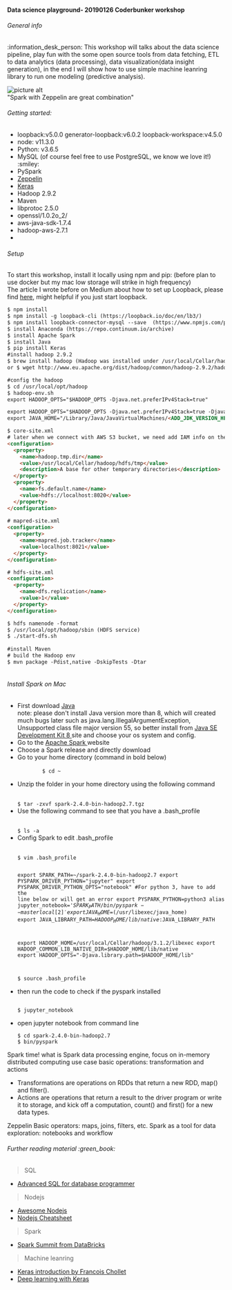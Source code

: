 <h4><strong>Data science playground- 20190126 Coderbunker workshop</strong></h4> 
<h6> General info</h6> :information_desk_person: 
This workshop will talks about the data science pipeline, play fun with the some open source tools from data fetching, ETL to data analytics (data processing), data visualization(data insight generation), in the end I will show how to use simple machine leanring library to run one modeling (predictive analysis).  

![picture alt](https://pbs.twimg.com/media/DYaocvHU8AAIYYW.jpg)  
"Spark with Zeppelin are great combination" 

<h6> Getting started: </h6> 
<ul>
	<li>loopback:v5.0.0 generator-loopback:v6.0.2 loopback-workspace:v4.5.0 </li>
	<li>node: v11.3.0 </li>
	<li>Python: v3.6.5</li>
	<li>MySQL (of course feel free to use PostgreSQL, we know we love it!) :smiley:</li>
	<Li>PySpark</li>
	<Li><a href= 'https://zeppelin.apache.org/docs/0.6.0/install/install.html'>Zeppelin</a></li>
	<li><a href='https://pypi.org/project/Keras/'>Keras</a></li> 
	<li>Hadoop 2.9.2</li> 
	<li>Maven</li>  
	<li>libprotoc 2.5.0</li>
	<li>openssl/1.0.2o_2/</li> 
	<li>aws-java-sdk-1.7.4</li>
	<li>hadoop-aws-2.7.1<li> 
</ul> 

<h6>Setup </h6>
To start this workshop, install it locally using npm and pip: (before plan to use docker but my mac low storage will strike in high frequency)</br> 
The article I wrote before on Medium about how to set up Loopback, please find <a href= https://medium.com/@chloejiy/use-nodejs-loopback-for-the-fullstack-engineering-a0e470c8f801'>here</a>, might helpful if you just start loopback.   

```html 
$ npm install
$ npm install -g loopback-cli (https://loopback.io/doc/en/lb3/) 
$ npm install loopback-connector-mysql --save  (https://www.npmjs.com/package/loopback-connector-mysql) 
$ install Anaconda (https://repo.continuum.io/archive)
$ install Apache Spark 
$ install Java 
$ pip install Keras  
#install hadoop 2.9.2  
$ brew install hadoop (Hadoop was installed under /usr/local/Cellar/hadoop) 
or $ wget http://www.eu.apache.org/dist/hadoop/common/hadoop-2.9.2/hadoop-2.9.2-src.tar.gz (I recommend this one, otherwise there are so much bugs after when we build the env with Hadoop) 

#config the hadoop 
$ cd /usr/local/opt/hadoop
$ hadoop-env.sh 
export HADOOP_OPTS="$HADOOP_OPTS -Djava.net.preferIPv4Stack=true" 

export HADOOP_OPTS="$HADOOP_OPTS -Djava.net.preferIPv4Stack=true -Djava.security.krb5.realm= -Djava.security.krb5.kdc="
export JAVA_HOME="/Library/Java/JavaVirtualMachines/<ADD_JDK_VERSION_HERE>/Contents/Home" 

$ core-site.xml 
# later when we connect with AWS S3 bucket, we need add IAM info on the property 
<configuration>
  <property>
    <name>hadoop.tmp.dir</name>
    <value>/usr/local/Cellar/hadoop/hdfs/tmp</value>
    <description>A base for other temporary directories</description>             
  </property>
  <property>
    <name>fs.default.name</name>
    <value>hdfs://localhost:8020</value>
  </property>
</configuration>
	
# mapred-site.xml 
<configuration>
  <property>
    <name>mapred.job.tracker</name>
    <value>localhost:8021</value>
  </property>
</configuration>

# hdfs-site.xml 
<configuration>
  <property>
    <name>dfs.replication</name>
    <value>1</value>
  </property>
</configuration>

$ hdfs namenode -format 
$ /usr/local/opt/hadoop/sbin (HDFS service) 
$ ./start-dfs.sh 
	
#install Maven 
# build the Hadoop env 
$ mvn package -Pdist,native -DskipTests -Dtar 
	
``` 
<h6>Install Spark on Mac</h6>
<ul> 
	<li>First download <a href= 'https://www.oracle.com/technetwork/java/javase/downloads/jdk8-downloads-2133151.html'>Java</a> </li>
	note: please don't install Java version more than 8, which will created much bugs later such as java.lang.IllegalArgumentException, Unsupported class file major version 55, so better install from <a href= 'https://www.oracle.com/technetwork/java/javase/downloads/jdk8-downloads-2133151.html'>Java SE Development Kit 8 </a>site and choose your os system and config.  
	<li>Go to the <a href= 'http://spark.apache.org/downloads.html'>Apache Spark </a> website  </li>
	<li>Choose a Spark release and directly download </li>
	<li>Go to your home directory (command in bold below) <br /> 
        <code>
        $ cd ~
	</code> 
	  </li> 
	<li>Unzip the folder in your home directory using the following command </li> <br /> 
<code> 
$ tar -zxvf spark-2.4.0-bin-hadoop2.7.tgz
</code> 
	<li>Use the following command to see that you have a .bash_profile</li> <br /> 
<code>
$ ls -a
</code> 
	<li>Config Spark to edit .bash_profile </li> <br /> 
<code > 
$ vim .bash_profile 
	
export SPARK_PATH=~/spark-2.4.0-bin-hadoop2.7
export PYSPARK_DRIVER_PYTHON="jupyter" 
export PYSPARK_DRIVER_PYTHON_OPTS="notebook" 
#For python 3, have to add the line below or will get an error export PYSPARK_PYTHON=python3 
alias jupyter_notebook='$SPARK_PATH/bin/pyspark --master local[2]'
export JAVA_HOME=$(/usr/libexec/java_home)
export JAVA_LIBRARY_PATH=$HADOOP_HOME/lib/native:$JAVA_LIBRARY_PATH

export HADOOP_HOME=/usr/local/Cellar/hadoop/3.1.2/libexec
export HADOOP_COMMON_LIB_NATIVE_DIR=$HADOOP_HOME/lib/native
export HADOOP_OPTS="-Djava.library.path=$HADOOP_HOME/lib" 

$ source .bash_profile 
</code> 
	<li>then run the code to check if the pyspark installed </li> 
<code>  
$ jupyter_notebook 
</code>
<li>open jupyter notebook from command line </li>
<code>
$ cd spark-2.4.0-bin-hadoop2.7 
$ bin/pyspark 
</code>
</ul>  

Spark time!
what is Spark
data processing engine, focus on in-memory distributed computing use case 
basic operations: transformation and actions
- Transformations are operations on RDDs that return a new RDD, map() and filter(). 
- Actions are operations that return a result to the driver program or write it to storage, and kick off a computation, count() and first() for a new data types. 

Zeppelin 
Basic operators: maps, joins, filters, etc.
Spark as a tool for data exploration: notebooks and workflow 

<h6>Further reading material :green_book:</h6>  
<blockquote> SQL </blockquote>  
<ul>
	<li><a href='https://kva.es/Rampant-Tech-Press/Advanced.SQL.Database.Programmers.Handbook.pdf'>Advanced SQL for database programmer</a></li> 
</ul>
<blockquote>Nodejs  </blockquote> 
<ul>
	<li><a href='https://github.com/sindresorhus/awesome-nodejs'>Awesome Nodejs</a></li>  
	<li><a href= 'https://github.com/LeCoupa/awesome-cheatsheets/blob/master/backend/node.js'>Nodejs Cheatsheet</a></li> 
</ul>
<blockquote>Spark </blockquote> 
<ul>
	<li><a href='http://stanford.edu/~rezab/slides/sparksummit2015/lec2.pdf'>Spark Summit from DataBricks</a></li> 
</ul>
<blockquote>Machine leanring </blockquote> 
<ul>
	<li><a href= 'https://web.stanford.edu/class/cs20si/lectures/march9guestlecture.pdf'>Keras introduction by Francois Chollet</a></li>
	<li><a href='http://www.zhanjunlang.com/resources/tutorial/Deep%20Learning%20with%20Keras.pdf'>Deep learning with Keras</a></li> 
</ul>  
